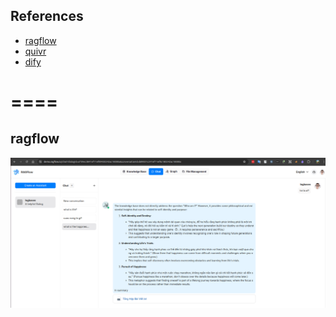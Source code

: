 ## References
- [ragflow](https://github.com/infiniflow/ragflow)
- [quivr](https://github.com/QuivrHQ/quivr)
- [dify](https://github.com/langgenius/dify)

====
====

## ragflow

![](ragflow.png)